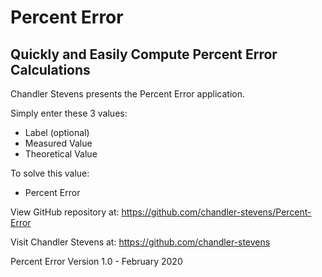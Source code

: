 # Percent Error
## Quickly and Easily Compute Percent Error Calculations

Chandler Stevens presents the Percent Error application.

Simply enter these 3 values:

- Label (optional)
- Measured Value
- Theoretical Value

To solve this value:

- Percent Error

View GitHub repository at:
https://github.com/chandler-stevens/Percent-Error

Visit Chandler Stevens at: https://github.com/chandler-stevens

Percent Error Version 1.0 - February 2020
